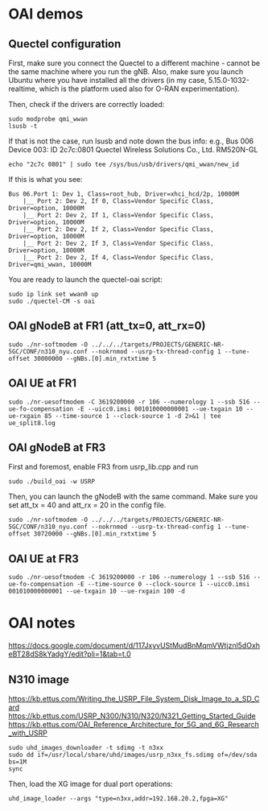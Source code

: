 # OAI demos

## Quectel configuration

First, make sure you connect the Quectel to a different machine - cannot be the same machine where you run the gNB.
Also, make sure you launch Ubuntu where you have installed all the drivers (in my case, 5.15.0-1032-realtime, which is the platform used also for O-RAN experimentation).

Then, check if the drivers are correctly loaded: 

```
sudo modprobe qmi_wwan
lsusb -t
```

If that is not the case, run lsusb and note down the bus info: e.g., 
Bus 006 Device 003: ID 2c7c:0801 Quectel Wireless Solutions Co., Ltd. RM520N-GL

```
echo "2c7c 0801" | sudo tee /sys/bus/usb/drivers/qmi_wwan/new_id
```

If this is what you see: 
```
Bus 06.Port 1: Dev 1, Class=root_hub, Driver=xhci_hcd/2p, 10000M
    |__ Port 2: Dev 2, If 0, Class=Vendor Specific Class, Driver=option, 10000M
    |__ Port 2: Dev 2, If 1, Class=Vendor Specific Class, Driver=option, 10000M
    |__ Port 2: Dev 2, If 2, Class=Vendor Specific Class, Driver=option, 10000M
    |__ Port 2: Dev 2, If 3, Class=Vendor Specific Class, Driver=option, 10000M
    |__ Port 2: Dev 2, If 4, Class=Vendor Specific Class, Driver=qmi_wwan, 10000M
```

You are ready to launch the quectel-oai script: 
```
sudo ip link set wwan0 up
sudo ./quectel-CM -s oai
```

## OAI gNodeB at FR1 (att_tx=0, att_rx=0)
```
sudo ./nr-softmodem -O ../../../targets/PROJECTS/GENERIC-NR-5GC/CONF/n310_nyu.conf --nokrnmod --usrp-tx-thread-config 1 --tune-offset 30000000 --gNBs.[0].min_rxtxtime 5
```
## OAI UE at FR1 
```
sudo ./nr-uesoftmodem -C 3619200000 -r 106 --numerology 1 --ssb 516 --ue-fo-compensation -E --uicc0.imsi 001010000000001 --ue-txgain 10 --ue-rxgain 85 --time-source 1 --clock-source 1 -d 2>&1 | tee ue_split8.log

```

## OAI gNodeB at FR3 

First and foremost, enable FR3 from usrp_lib.cpp and run
```
sudo ./build_oai -w USRP
```
Then, you can launch the gNodeB with the same command. Make sure you set att_tx = 40 and att_rx = 20 in the config file.   
```
sudo ./nr-softmodem -O ../../../targets/PROJECTS/GENERIC-NR-5GC/CONF/n310_nyu.conf --nokrnmod --usrp-tx-thread-config 1 --tune-offset 30720000 --gNBs.[0].min_rxtxtime 5
```
## OAI UE at FR3 
```
sudo ./nr-uesoftmodem -C 3619200000 -r 106 --numerology 1 --ssb 516 --ue-fo-compensation -E --time-source 0 --clock-source 1 --uicc0.imsi 001010000000001 --ue-txgain 10 --ue-rxgain 100 -d
```

# OAI notes
https://docs.google.com/document/d/117JxyvUStMudBnMqmVWtjznl5dOxheBT28dS8kYadgY/edit?pli=1&tab=t.0


## N310 image 

https://kb.ettus.com/Writing_the_USRP_File_System_Disk_Image_to_a_SD_Card
https://kb.ettus.com/USRP_N300/N310/N320/N321_Getting_Started_Guide
https://kb.ettus.com/OAI_Reference_Architecture_for_5G_and_6G_Research_with_USRP

```
sudo uhd_images_downloader -t sdimg -t n3xx
sudo dd if=/usr/local/share/uhd/images/usrp_n3xx_fs.sdimg of=/dev/sda bs=1M
sync
```
Then, load the XG image for dual port operations: 
```
uhd_image_loader --args "type=n3xx,addr=192.168.20.2,fpga=XG"
```

